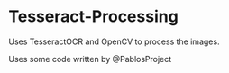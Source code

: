 Tesseract-Processing
====================

Uses TesseractOCR and OpenCV to process the images.


Uses some code written by @PablosProject
